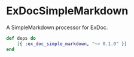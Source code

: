 # ExDocSimpleMarkdown
A SimpleMarkdown processor for ExDoc.

```elixir
def deps do
    [{ :ex_doc_simple_markdown, "~> 0.1.0" }]
end
```
